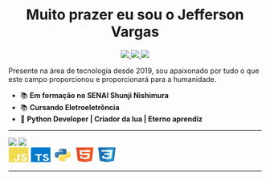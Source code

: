 #
<h1 ><center> Muito prazer eu sou o Jefferson Vargas  </center> </h1>

<center>
<a href="https://www.linkedin.com/in/jefferson-vargas-23454b205/">
  <img src="https://img.shields.io/badge/-LinkedIn-%230077B5?style=for-the-badge&logo=linkedin&logoColor=white">
</a>
<a href="mailto:jeffersonvargas745@gmail.com">
  <img src="https://img.shields.io/badge/-Gmail-%23EA4335?style=for-the-badge&logo=gmail&logoColor=white">
</a>
<a href="https://www.instagram.com/jeffvargasz/">
  <img src="https://img.shields.io/badge/-Instagram-%23E4405F?style=for-the-badge&logo=instagram&logoColor=white">
</a>
</center>

Presente na área de tecnologia desde 2019, sou apaixonado por tudo o que este campo proporcionou e proporcionará para a humanidade.

- 📚 <b>Em formação no SENAI Shunji Nishimura</b>
- 📚 <b>Cursando Eletroeletrôncia</b>
- 🚀 <b>Python Developer | Criador da lua | Eterno aprendiz</b>

<hr>

<img  src="https://github-readme-stats.vercel.app/api?username=JeffeVargas&show_icons=true&theme=dracula&include_all_commits=true&count_private=true"> 
<img  src="https://github-readme-stats.vercel.app/api/top-langs/?username=JeffeVargas&show_icons=true&layout=compact&theme=dracula">
<br>
  <img  alt="Jeff-Js" height="30" width="40" src="https://raw.githubusercontent.com/devicons/devicon/master/icons/javascript/javascript-plain.svg" >
  <img  alt="Jeff-Ts" height="30" width="40" src="https://raw.githubusercontent.com/devicons/devicon/master/icons/typescript/typescript-plain.svg" >
  <img  alt="Jeff-Python" height="30" width="40" src="https://raw.githubusercontent.com/devicons/devicon/master/icons/python/python-original.svg" >
  <img  alt="Jeff-HTML" height="30" width="40" src="https://raw.githubusercontent.com/devicons/devicon/master/icons/html5/html5-original.svg" >
  <img  alt="Jeff-CSS" height="30" width="40" src="https://raw.githubusercontent.com/devicons/devicon/master/icons/css3/css3-original.svg" >
<hr>
